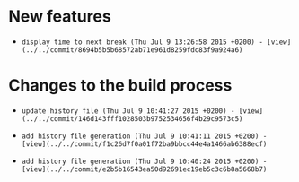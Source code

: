 
# New features

-     display time to next break (Thu Jul 9 13:26:58 2015 +0200) - [view](../../commit/8694b5b5b68572ab71e961d8259fdc83f9a924a6) 

# Changes to the build process

-     update history file (Thu Jul 9 10:41:27 2015 +0200) - [view](../../commit/146d143fff1028503b9752534656f4b29c9573c5) 
-     add history file generation (Thu Jul 9 10:41:11 2015 +0200) - [view](../../commit/f1c26d7f0a01f72ba9bbcc44e4a1466ab6388ecf) 
-     add history file generation (Thu Jul 9 10:40:24 2015 +0200) - [view](../../commit/e2b5b16543ea50d92691ec19eb5c3c6b8a5668b7) 
